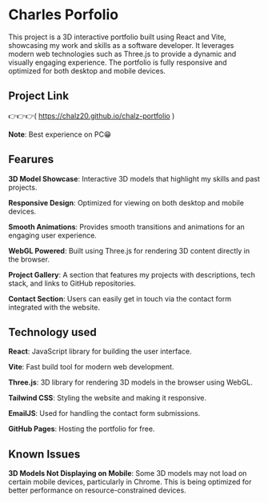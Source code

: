 # Charles Porfolio

This project is a 3D interactive portfolio built using React and Vite, showcasing my work and skills as a software developer. It leverages modern web technologies such as Three.js to provide a dynamic and visually engaging experience. The portfolio is fully responsive and optimized for both desktop and mobile devices.

## Project Link
👉👉👉( https://chalz20.github.io/chalz-portfolio )

**Note**: Best experience on PC😁 

## Fearures

**3D Model Showcase**: Interactive 3D models that highlight my skills and past projects.

**Responsive Design**: Optimized for viewing on both desktop and mobile devices.

**Smooth Animations**: Provides smooth transitions and animations for an engaging user experience.

**WebGL Powered**: Built using Three.js for rendering 3D content directly in the browser.

**Project Gallery**: A section that features my projects with descriptions, tech stack, and links to GitHub repositories.

**Contact Section**: Users can easily get in touch via the contact form integrated with the website.

## Technology used

**React**: JavaScript library for building the user interface.

**Vite**: Fast build tool for modern web development.

**Three.js**: 3D library for rendering 3D models in the browser using WebGL.

**Tailwind CSS**: Styling the website and making it responsive.

**EmailJS**: Used for handling the contact form submissions.

**GitHub Pages**: Hosting the portfolio for free.

## Known Issues

**3D Models Not Displaying on Mobile**: Some 3D models may not load on certain mobile devices, particularly in Chrome. This is being optimized for better performance on resource-constrained devices.
